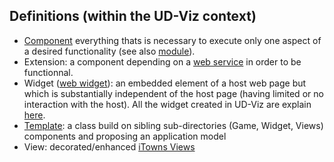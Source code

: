 ## Definitions (within the UD-Viz context)

- [Component](https://en.wikipedia.org/wiki/Component-based_software_engineering) everything thats is necessary to execute only one aspect of a desired functionality (see also [module](https://en.wikipedia.org/wiki/Modular_programming)).
- Extension: a component depending on a [web service](https://github.com/VCityTeam/UD-Viz/blob/master/packages/browser/src/Widget/Server/Geocoding/services/GeocodingService.js#L2) in order to be functionnal.
- Widget ([web widget](https://en.wikipedia.org/wiki/Web_widget)): an embedded element of a host web page but which is substantially independent of the host page (having limited or no interaction with the host). All the widget created in UD-Viz are explain [here](./UD_Viz_Browser/Widget/Widget.md).
- [Template](https://en.wikipedia.org/wiki/Template_method_pattern): a class build on sibling sub-directories (Game, Widget, Views) components and proposing an application model
- View: decorated/enhanced [iTowns Views](https://www.itowns-project.org/itowns/docs/#api/View/View)
